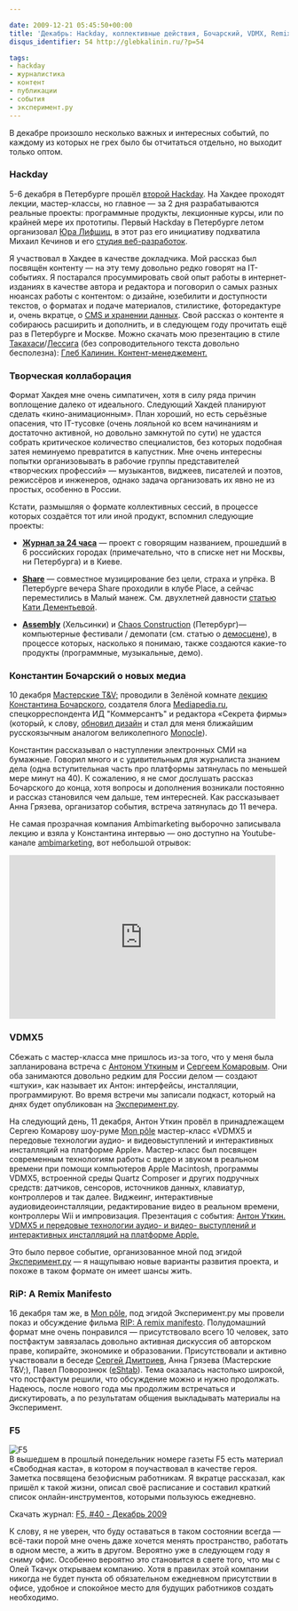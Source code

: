 ```yaml
---

date: 2009-12-21 05:45:50+00:00
title: 'Декабрь: Hackday, коллективные действия, Бочарский, VDMX, Remix Manifesto и F5'
disqus_identifier: 54 http://glebkalinin.ru/?p=54

tags:
- hackday
- журналистика
- контент
- публикации
- события
- эксперимент.ру
---
```


В декабре произошло несколько важных и интересных событий, по каждому из которых не грех было бы отчитаться отдельно, но выходит только оптом.

<!-- more -->



### Hackday



5-6 декабря в Петербурге прошёл [второй Hackday](http://spb.hackday.ru/). На Хакдее проходят лекции, мастер-классы, но главное — за 2 дня разрабатываются реальные проекты: программные продукты, лекционные курсы, или по крайней мере их прототипы. Первый Hackday в Петербурге летом организовал [Юра Лифшиц](http://yury.name/), в этот раз его инициативу подхватила Михаил Кечинов и его [студия веб-разработок](http://www.mkechinov.ru/). 

Я участвовал в Хакдее в качестве докладчика. Мой рассказ был посвящён контенту — на эту тему довольно редко говорят на IT-событиях. Я постарался просуммировать свой опыт работы в интернет-изданиях в качестве автора и редактора и поговорил о самых разных нюансах работы с контентом: о дизайне, юзебилити и доступности текстов, о форматах и подаче материалов, стилистике, фоторедактуре и, очень вкратце, о [CMS и хранении данных](http://glebkalinin.ru/content-management-vs-web-publishing/). Свой рассказ о контенте я собираюсь расширить и дополнить, и в следующем году прочитать ещё раз в Петербурге и Москве. Можно скачать мою презентацию в стиле [Такахаси](http://en.wikipedia.org/wiki/Takahashi_method)/[Лессига](http://en.wikipedia.org/wiki/Lawrence_Lessig) (без сопроводительного текста довольно бесполезна): [Глеб Калинин. Контент-менеджемент.](http://spb.hackday.ru/assets/files/content.pdf)



### Творческая коллаборация



Формат Хакдея мне очень симпатичен, хотя в силу ряда причин воплощение далеко от идеального. Следующий Хакдей планируют сделать «кино-анимационным». План хороший, но есть серьёзные опасения, что IT-тусовке (очень лояльной ко всем начинаниям и достаточно активной, но довольно замкнутой по сути) не удастся собрать критическое количество специалистов, без которых подобная затея неминуемо превратится в капустник. Мне очень интересны попытки организовывать в рабочие группы представителей «творческих профессий» — музыкантов, виджеев, писателей и поэтов, режиссёров и  инженеров, однако задача организовать их явно не из простых, особенно в России.

Кстати, размышляя о формате коллективных сессий, в процессе которых создаётся тот или иной продукт, вспомнил следующие проекты:


	

  * **[Журнал за 24 часа](http://24-mag.ru/)** — проект с говорящим названием, прошедший в 6 российских городах (примечательно, что в списке нет ни Москвы, ни Петербурга) и в Киеве.


  * **[Share](http://sharespb.spb.ru/)** — совместное музицирование без цели, страха и упрёка. В Петербурге вечера Share проходили в клубе Place, а сейчас переместились в Малый манеж. См. двухлетней давности [статью Кати Дементьевой](http://www.afisha.ru/article/81/).


  * **[Assembly](http://www.assembly.org/)** (Хельсинки) и [Chaos Construction](http://party.cc.org.ru/) (Петербург)— компьютерные фестивали / демопати (см. статью о [демосцене](http://ru.wikipedia.org/wiki/%D0%94%D0%B5%D0%BC%D0%BE%D1%81%D1%86%D0%B5%D0%BD%D0%B0)), в процессе которых, насколько  я понимаю, также создаются какие-то продукты (программные, музыкальные, демо). 








### Константин Бочарский о новых медиа



10 декабря [Мастерские T&V;](http://twitter.com/masterskie_tnv) проводили в Зелёной комнате [лекцию Константина Бочарского](http://theoryandpractice.ru/seminars/2574-master-klass-konstantina-bocharskogo-internet-protiv-gazet-schyt-2-0-10-12), создателя блога [Mediapedia.ru](http://mediapedia.ru), спецкорреспондента ИД "Коммерсантъ" и редактора «Секрета фирмы»  (который, к слову, [обновил дизайн](http://dimabarbanel.com/editorial/sekret-firmy-draft) и стал для меня ближайшим русскоязычным аналогом великолепного [Monocle](http://monocle.com)). 

Константин рассказывал о наступлении электронных СМИ на бумажные. Говорил много и с удивительным для журналиста знанием дела (одна вступительная часть про платформы затянулась по меньшей мере минут на 40). К сожалению, я не смог дослушать рассказ Бочарского до конца, хотя вопросы и дополнения возникали постоянно и рассказ становился чем дальше, тем интересней. Как рассказывает Анна Грязева, организатор события, встреча затянулась до 11 вечера.

Не самая прозрачная компания Ambimarketing выборочно записывала лекцию и взяла у Константина интервью — оно доступно на Youtube-канале [ambimarketing](http://www.youtube.com/user/ambimarketing), вот небольшой отрывок:

<object width="480" height="295"><param name="movie" value="https://www.youtube.com/v/vOYyQdXkqXE&hl=ru_RU&fs=1&"></param><param name="allowFullScreen" value="true"></param><param name="allowscriptaccess" value="always"></param><embed src="https://www.youtube.com/v/vOYyQdXkqXE&hl=ru_RU&fs=1&" type="application/x-shockwave-flash" allowscriptaccess="always" allowfullscreen="true" width="480" height="295"></embed></object>



### VDMX5



Сбежать с мастер-класса мне пришлось из-за того, что у меня была запланирована встреча с [Антоном Уткиным](http://aienn.com/) и [Сергеем Комаровым](http://outoff.ru). Они оба занимаются довольно редким для России делом — создают «штуки», как называет их Антон: интерфейсы, инсталляции, программируют. Во время встречи мы записали подкаст, который на днях будет опубликован на [Эксперимент.ру](http://experiment.ru).

На следующий день, 11 декабря, Антон Уткин провёл в принадлежащем Сергею Комарову шоу-руме [Mon pôle](http://monpole.com/) мастер-класс «VDMX5 и передовые технологии аудио- и видеовыступлений и интерактивных инсталляций на платформе Apple». Мастер-класс был посвящен современным технологиям работы с видео и звуком в реальном времени при помощи компьютеров Apple Macintosh, программы VDMX5, встроенной среды Quartz Composer и других подручных средств: датчиков, сенсоров, источников данных, клавиатур, контроллеров и так далее. Виджеинг, интерактивные аудиовидеоинсталляции, редактирование видео в реальном времени, контроллеры Wii и импровизация. Презентация с события: [Антон Уткин. VDMX5 и передовые технологии аудио- и видео- выступлений и интерактивных инсталляций на платформе Apple.](http://thalient.in/terfaces/vdmx5/vdmx5lecture1.pdf)

Это было первое событие, организованное мной под эгидой [Эксперимент.ру](http://experiment.ru/) — я нащупываю новые варианты развития проекта, и похоже в таком формате он имеет шансы жить.



### RiP: A Remix Manifesto



16 декабря там же, в [Mon pôle](http://monpole.com/), под эгидой Эксперимент.ру мы провели показ и обсуждение фильма [RIP: A remix manifesto](http://experiment.ru/culture/rip-a-remix-manifesto/). Полудомашний формат мне очень понравился — присутствовало всего 10 человек, зато постфактум завязалась довольно активная дискуссия об авторском праве, копирайте, экономике и образовании. Присутствовали и активно участвовали в беседе [Сергей Дмитриев](http://sergey-dmitriev.moikrug.ru/), Анна Грязева (Мастерские T&V;), Павел Поворознюк ([eShtab](http://www.e-shtab.ru/blog/user/3178/user)). Тема оказалась настолько широкой, что постфактум решили, что обсуждение можно и нужно продолжать. Надеюсь, после нового года мы продолжим встречаться и дискутировать, а по результатам общения выкладывать материалы на Эксперимент.



### F5







![F5](http://glebkalinin.ru/featured/2009/12/f5.png)  
В вышедшем в прошлый понедельник номере газеты F5 есть материал «Свободная каста», в котором я поучаствовал в качестве героя. Заметка посвящена безофисным работникам. Я вкратце рассказал, как пришёл к такой жизни, описал своё расписание и составил краткий список онлайн-инструментов, которыми пользуюсь ежедневно. 



Скачать журнал: [F5, #40 - Декабрь 2009](http://www.f5.ru/magazine/download/f5_newspaper_n40_14_12_2009.pdf)






К слову, я не уверен, что буду оставаться в таком состоянии всегда — всё-таки порой мне очень даже хочется менять пространство, работать в одном месте, а жить в другом. Вероятно уже в следующем году я сниму офис. Особенно вероятно это становится в свете того, что мы с Олей Ткачук открываем компанию. Хотя в правилах этой компании никогда не будет пункта об обязательном ежедневном присутствии в офисе, удобное и спокойное место для будущих работников создать необходимо.

